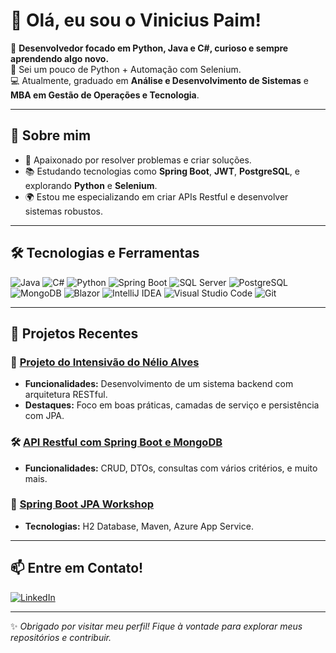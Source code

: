 # 👋 Olá, eu sou o Vinicius Paim!

🎯 **Desenvolvedor focado em Python, Java e C#, curioso e sempre aprendendo algo novo.**  
🐍 Sei um pouco de Python + Automação com Selenium.  
💻 Atualmente, graduado em **Análise e Desenvolvimento de Sistemas** e **MBA em Gestão de Operações e Tecnologia**.  

---

## 🚀 Sobre mim

- 🌟 Apaixonado por resolver problemas e criar soluções.  
- 📚 Estudando tecnologias como **Spring Boot**, **JWT**, **PostgreSQL**, e explorando **Python** e **Selenium**.  
- 🌍 Estou me especializando em criar APIs Restful e desenvolver sistemas robustos.

---

## 🛠️ Tecnologias e Ferramentas

![Java](https://img.shields.io/badge/-Java-007396?style=for-the-badge&logo=java&logoColor=white)
![C#](https://img.shields.io/badge/-C%23-239120?style=for-the-badge&logo=csharp&logoColor=white)
![Python](https://img.shields.io/badge/-Python-3776AB?style=for-the-badge&logo=python&logoColor=white)
![Spring Boot](https://img.shields.io/badge/-Spring%20Boot-6DB33F?style=for-the-badge&logo=spring-boot&logoColor=white)
![SQL Server](https://img.shields.io/badge/-SQL%20Server-CC2927?style=for-the-badge&logo=microsoft-sql-server&logoColor=white)
![PostgreSQL](https://img.shields.io/badge/-PostgreSQL-336791?style=for-the-badge&logo=postgresql&logoColor=white)
![MongoDB](https://img.shields.io/badge/-MongoDB-47A248?style=for-the-badge&logo=mongodb&logoColor=white)
![Blazor](https://img.shields.io/badge/-Blazor-512BD4?style=for-the-badge&logo=blazor&logoColor=white)
![IntelliJ IDEA](https://img.shields.io/badge/-IntelliJ%20IDEA-000000?style=for-the-badge&logo=intellij-idea&logoColor=white)
![Visual Studio Code](https://img.shields.io/badge/-VS%20Code-007ACC?style=for-the-badge&logo=visual-studio-code&logoColor=white)
![Git](https://img.shields.io/badge/-Git-F05032?style=for-the-badge&logo=git&logoColor=white)

---

## 📂 Projetos Recentes

### 🚀 [Projeto do Intensivão do Nélio Alves](https://github.com/viniciuspaim/dslist)  
- **Funcionalidades:** Desenvolvimento de um sistema backend com arquitetura RESTful.  
- **Destaques:** Foco em boas práticas, camadas de serviço e persistência com JPA. 

### 🛠️ [API Restful com Spring Boot e MongoDB](https://github.com/viniciuspaim/workshop-spring-boot-mongodb-vinaoc)  
- **Funcionalidades:** CRUD, DTOs, consultas com vários critérios, e muito mais.

### 🌱 [Spring Boot JPA Workshop](https://github.com/viniciuspaim/springboot3-workshop-jpa)  
- **Tecnologias:** H2 Database, Maven, Azure App Service.  

---

## 📫 Entre em Contato!

[![LinkedIn](https://img.shields.io/badge/-LinkedIn-0A66C2?style=for-the-badge&logo=linkedin&logoColor=white)](https://linkedin.com/in/vinicius-paim)  

---

✨ _Obrigado por visitar meu perfil! Fique à vontade para explorar meus repositórios e contribuir._

